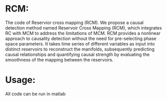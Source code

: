 # RCM:
The code of Reservior cross mapping (RCM).
We propose a causal detection method named Reservoir Cross Mapping (RCM), which integrates
RC with MCM to address the limitations of MCM. RCM provides a nonlinear approach to causality
detection without the need for pre-selecting phase space parameters. It takes time series of different
variables as input into distinct reservoirs to reconstruct the manifolds, subsequently predicting
causal relationships and quantifying causal strength by evaluating the smoothness of the mapping
between the reservoirs.

# Usage:
All code can be run in matlab

